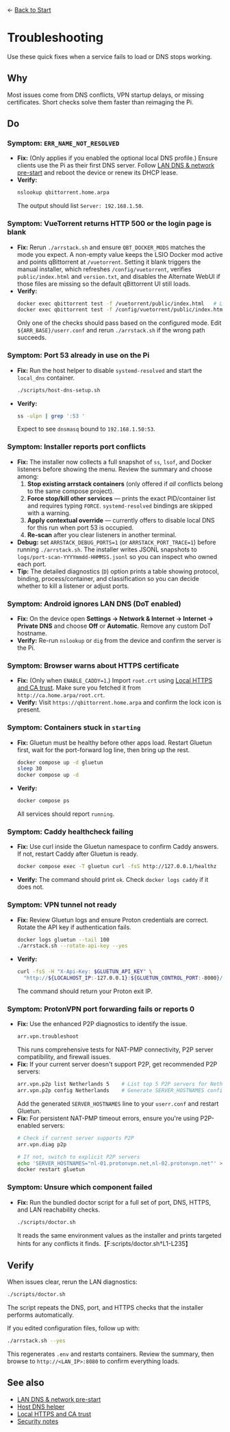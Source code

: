 ← [Back to Start](../README.md)

# Troubleshooting

Use these quick fixes when a service fails to load or DNS stops working.

## Why
Most issues come from DNS conflicts, VPN startup delays, or missing certificates. Short checks solve them faster than reimaging the Pi.

## Do
### Symptom: `ERR_NAME_NOT_RESOLVED`
- **Fix:** (Only applies if you enabled the optional local DNS profile.) Ensure clients use the Pi as their first DNS server. Follow [LAN DNS & network pre-start](lan-dns-network-setup.md) and reboot the device or renew its DHCP lease.
- **Verify:**
  ```bash
  nslookup qbittorrent.home.arpa
  ```
  The output should list `Server: 192.168.1.50`.

### Symptom: VueTorrent returns HTTP 500 or the login page is blank
- **Fix:** Rerun `./arrstack.sh` and ensure `QBT_DOCKER_MODS` matches the mode you expect. A non-empty value keeps the LSIO Docker mod active and points qBittorrent at `/vuetorrent`. Setting it blank triggers the manual installer, which refreshes `/config/vuetorrent`, verifies `public/index.html` and `version.txt`, and disables the Alternate WebUI if those files are missing so the default qBittorrent UI still loads.
- **Verify:**
  ```bash
  docker exec qbittorrent test -f /vuetorrent/public/index.html   # LSIO mod
  docker exec qbittorrent test -f /config/vuetorrent/public/index.html   # Manual install
  ```
  Only one of the checks should pass based on the configured mode. Edit `${ARR_BASE}/userr.conf` and rerun `./arrstack.sh` if the wrong path succeeds.

### Symptom: Port 53 already in use on the Pi
- **Fix:** Run the host helper to disable `systemd-resolved` and start the `local_dns` container.
  ```bash
  ./scripts/host-dns-setup.sh
  ```
- **Verify:**
  ```bash
  ss -ulpn | grep ':53 '
  ```
  Expect to see `dnsmasq` bound to `192.168.1.50:53`.

### Symptom: Installer reports port conflicts
- **Fix:** The installer now collects a full snapshot of `ss`, `lsof`, and Docker listeners before showing the menu. Review the summary and choose among:
  1. **Stop existing arrstack containers** (only offered if *all* conflicts belong to the same compose project).
  2. **Force stop/kill other services** — prints the exact PID/container list and requires typing `FORCE`. `systemd-resolved` bindings are skipped with a warning.
  3. **Apply contextual override** — currently offers to disable local DNS for this run when port 53 is occupied.
  4. **Re-scan** after you clear listeners in another terminal.
- **Debug:** set `ARRSTACK_DEBUG_PORTS=1` (or `ARRSTACK_PORT_TRACE=1`) before running `./arrstack.sh`. The installer writes JSONL snapshots to `logs/port-scan-YYYYmmdd-HHMMSS.jsonl` so you can inspect who owned each port.
- **Tip:** The detailed diagnostics (`D`) option prints a table showing protocol, binding, process/container, and classification so you can decide whether to kill a listener or adjust ports.

### Symptom: Android ignores LAN DNS (DoT enabled)
- **Fix:** On the device open **Settings → Network & Internet → Internet → Private DNS** and choose **Off** or **Automatic**. Remove any custom DoT hostname.
- **Verify:** Re-run `nslookup` or `dig` from the device and confirm the server is the Pi.

### Symptom: Browser warns about HTTPS certificate
- **Fix:** (Only when `ENABLE_CADDY=1`.) Import `root.crt` using [Local HTTPS and CA trust](https-and-ca.md). Make sure you fetched it from `http://ca.home.arpa/root.crt`.
- **Verify:** Visit `https://qbittorrent.home.arpa` and confirm the lock icon is present.

### Symptom: Containers stuck in `starting`
- **Fix:** Gluetun must be healthy before other apps load. Restart Gluetun first, wait for the port-forward log line, then bring up the rest.
  ```bash
  docker compose up -d gluetun
  sleep 30
  docker compose up -d
  ```
- **Verify:**
  ```bash
  docker compose ps
  ```
  All services should report `running`.

### Symptom: Caddy healthcheck failing
- **Fix:** Use curl inside the Gluetun namespace to confirm Caddy answers. If not, restart Caddy after Gluetun is ready.
  ```bash
  docker compose exec -T gluetun curl -fsS http://127.0.0.1/healthz
  ```
- **Verify:** The command should print `ok`. Check `docker logs caddy` if it does not.

### Symptom: VPN tunnel not ready
- **Fix:** Review Gluetun logs and ensure Proton credentials are correct. Rotate the API key if authentication fails.
  ```bash
  docker logs gluetun --tail 100
  ./arrstack.sh --rotate-api-key --yes
  ```
- **Verify:**
  ```bash
  curl -fsS -H "X-Api-Key: $GLUETUN_API_KEY" \
    "http://${LOCALHOST_IP:-127.0.0.1}:${GLUETUN_CONTROL_PORT:-8000}/v1/publicip/ip"
  ```
  The command should return your Proton exit IP.

### Symptom: ProtonVPN port forwarding fails or reports 0
- **Fix:** Use the enhanced P2P diagnostics to identify the issue.
  ```bash
  arr.vpn.troubleshoot
  ```
  This runs comprehensive tests for NAT-PMP connectivity, P2P server compatibility, and firewall issues.
- **Fix:** If your current server doesn't support P2P, get recommended P2P servers:
  ```bash
  arr.vpn.p2p list Netherlands 5    # List top 5 P2P servers for Netherlands
  arr.vpn.p2p config Netherlands    # Generate SERVER_HOSTNAMES configuration
  ```
  Add the generated `SERVER_HOSTNAMES` line to your `userr.conf` and restart Gluetun.
- **Fix:** For persistent NAT-PMP timeout errors, ensure you're using P2P-enabled servers:
  ```bash
  # Check if current server supports P2P
  arr.vpn.diag p2p
  
  # If not, switch to explicit P2P servers
  echo 'SERVER_HOSTNAMES="nl-01.protonvpn.net,nl-02.protonvpn.net"' >> ~/srv/userr.conf
  docker restart gluetun
  ```

### Symptom: Unsure which component failed
- **Fix:** Run the bundled doctor script for a full set of port, DNS, HTTPS, and LAN reachability checks.
  ```bash
  ./scripts/doctor.sh
  ```
  It reads the same environment values as the installer and prints targeted hints for any conflicts it finds.【F:scripts/doctor.sh†L1-L235】

## Verify
When issues clear, rerun the LAN diagnostics:
```bash
./scripts/doctor.sh
```
The script repeats the DNS, port, and HTTPS checks that the installer performs automatically.

If you edited configuration files, follow up with:
```bash
./arrstack.sh --yes
```
This regenerates `.env` and restarts containers. Review the summary, then browse to `http://<LAN_IP>:8080` to confirm everything loads.

## See also
- [LAN DNS & network pre-start](lan-dns-network-setup.md)
- [Host DNS helper](host-dns-helper.md)
- [Local HTTPS and CA trust](https-and-ca.md)
- [Security notes](security-notes.md)
